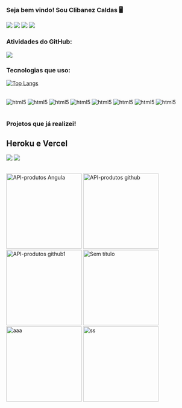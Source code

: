 ### Seja bem vindo! Sou Clibanez Caldas 🖥️

[![](https://img.shields.io/badge/(83)-986532855-25D366?style=for-the-badge&logo=whatsapp&logoColor=white)](https://web.whatsapp.com/) [![](https://img.shields.io/badge/Clibanez-2CA5E0?style=for-the-badge&logo=telegram&logoColor=white)](https://web.telegram.org/) [![](	https://img.shields.io/badge/clibanezzcaldas@gmail.com-D14836?style=for-the-badge&logo=gmail&logoColor=white)](https://accounts.google.com/)
[![](https://img.shields.io/badge/clibanez_caldas_maranhão-0077B5?style=for-the-badge&logo=linkedin&logoColor=white)](https://www.linkedin.com/in/clibanez-caldas-maranh%C3%A3o-788745209/)
### Atividades do GitHub:

![](https://github-readme-stats.vercel.app/api?username=clibanez&show_icons=true&theme=dracula)

### Tecnologias que uso:
[![Top Langs](https://github-readme-stats.vercel.app/api/top-langs/?username=clibanez&layout=compact)](https://github.com/anuraghazra/github-readme-stats)

<div style="display: inline_blok"><br/>
  <img align="center" alt="html5" src="https://img.shields.io/badge/HTML-239120?style=for-the-badge&logo=html5&logoColor=white"/> 
  <img align="center" alt="html5" src="https://img.shields.io/badge/CSS3-1572B6?style=for-the-badge&logo=css3&logoColor=white"/>
  <img align="center" alt="html5" src="https://img.shields.io/badge/Angular-DD0031?style=for-the-badge&logo=angular&logoColor=white"/>
  <img align="center" alt="html5" src="https://img.shields.io/badge/Bootstrap-563D7C?style=for-the-badge&logo=bootstrap&logoColor=white"/>
  <img align="center" alt="html5" src="https://img.shields.io/badge/PHP-777BB4?style=for-the-badge&logo=php&logoColor=white"/> 
  <img align="center" alt="html5" src="https://img.shields.io/badge/Laravel-FF2D20?style=for-the-badge&logo=laravel&logoColor=white"/>
  <img align="center" alt="html5" src="https://img.shields.io/badge/Java-ED8B00?style=for-the-badge&logo=java&logoColor=white"/> 
 <img align="center" alt="html5" src="https://img.shields.io/badge/Spring-6DB33F?style=for-the-badge&logo=spring&logoColor=white"/>
 </div>
 <br/>
 
 ### Projetos que já realizei!
 ##  Heroku e Vercel
 
 
 
[![](https://img.shields.io/badge/Vercel-CuscuzDiário-green?style=for-the-badge&logo=vercel&logoColor=white)](https://cuscuz-diario-angular.vercel.app/login/)
[![](https://img.shields.io/badge/Vercel-HelpDesk-blue?style=for-the-badge&logo=vercel&logoColor=white)](https://help-desk-angular.vercel.app/login/)
 
 
 
<div style="display: inline_blok"><br/>
<img width="200" alt="API-produtos Angula" src="https://user-images.githubusercontent.com/81769139/147768355-6e680c30-5d67-45b2-969b-234ee68f00fe.png">
<img width="200" alt="API-produtos github" src="https://user-images.githubusercontent.com/81769139/147768379-4e7486d9-dc6c-4523-a885-0a6513e64bbf.png">
<img width="200" alt="API-produtos github1" src="https://user-images.githubusercontent.com/81769139/147768397-09f19048-6cd3-40ed-8076-3a0423564731.png">
<img width="200" alt="Sem título" src="https://user-images.githubusercontent.com/81769139/147768405-1c04fd8b-f839-47f1-ad19-5296cf0a612b.png">
<img width="200" alt="aaa" src="https://user-images.githubusercontent.com/81769139/147768427-867d721a-dde9-4d19-b8e0-3ba33abf986b.png">
<img width="200" alt="ss" src="https://user-images.githubusercontent.com/81769139/147768443-e2bde114-c682-4a4e-bcdb-972e3aac0307.png">
</div>
